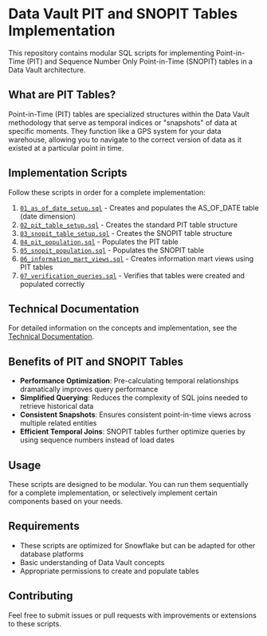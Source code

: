 # Data Vault PIT and SNOPIT Tables Implementation

This repository contains modular SQL scripts for implementing Point-in-Time (PIT) and Sequence Number Only Point-in-Time (SNOPIT) tables in a Data Vault architecture.

## What are PIT Tables?

Point-in-Time (PIT) tables are specialized structures within the Data Vault methodology that serve as temporal indices or "snapshots" of data at specific moments. They function like a GPS system for your data warehouse, allowing you to navigate to the correct version of data as it existed at a particular point in time.

## Implementation Scripts

Follow these scripts in order for a complete implementation:

1. [`01_as_of_date_setup.sql`](./01_as_of_date_setup.sql) - Creates and populates the AS_OF_DATE table (date dimension)
2. [`02_pit_table_setup.sql`](./02_pit_table_setup.sql) - Creates the standard PIT table structure
3. [`03_snopit_table_setup.sql`](./03_snopit_table_setup.sql) - Creates the SNOPIT table structure
4. [`04_pit_population.sql`](./04_pit_population.sql) - Populates the PIT table
5. [`05_snopit_population.sql`](./05_snopit_population.sql) - Populates the SNOPIT table
6. [`06_information_mart_views.sql`](./06_information_mart_views.sql) - Creates information mart views using PIT tables
7. [`07_verification_queries.sql`](./07_verification_queries.sql) - Verifies that tables were created and populated correctly

## Technical Documentation

For detailed information on the concepts and implementation, see the [Technical Documentation](./docs/pit_tables_technical_documentation.md).

## Benefits of PIT and SNOPIT Tables

- **Performance Optimization**: Pre-calculating temporal relationships dramatically improves query performance
- **Simplified Querying**: Reduces the complexity of SQL joins needed to retrieve historical data
- **Consistent Snapshots**: Ensures consistent point-in-time views across multiple related entities
- **Efficient Temporal Joins**: SNOPIT tables further optimize queries by using sequence numbers instead of load dates

## Usage

These scripts are designed to be modular. You can run them sequentially for a complete implementation, or selectively implement certain components based on your needs.

## Requirements

- These scripts are optimized for Snowflake but can be adapted for other database platforms
- Basic understanding of Data Vault concepts
- Appropriate permissions to create and populate tables

## Contributing

Feel free to submit issues or pull requests with improvements or extensions to these scripts.
